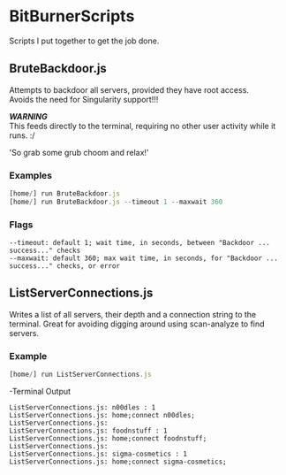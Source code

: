 # BitBurnerScripts
Scripts I put together to get the job done.

## BruteBackdoor.js
Attempts to backdoor all servers, provided they have root access.  
Avoids the need for Singularity support!!!    

***WARNING***  
This feeds directly to the terminal, requiring no other user activity while it runs. :/

'So grab some grub choom and relax!'

### Examples
```js
[home/] run BruteBackdoor.js
[home/] run BruteBackdoor.js --timeout 1 --maxwait 360
```

### Flags
```
--timeout: default 1; wait time, in seconds, between "Backdoor ... success..." checks
--maxwait: default 360; max wait time, in seconds, for "Backdoor ... success..." checks, or error
```

## ListServerConnections.js
Writes a list of all servers, their depth and a connection string to the terminal.
Great for avoiding digging around using scan-analyze to find servers.

### Example
```js
[home/] run ListServerConnections.js
```

-Terminal Output
```
ListServerConnections.js: n00dles : 1
ListServerConnections.js: home;connect n00dles;
ListServerConnections.js: 
ListServerConnections.js: foodnstuff : 1
ListServerConnections.js: home;connect foodnstuff;
ListServerConnections.js: 
ListServerConnections.js: sigma-cosmetics : 1
ListServerConnections.js: home;connect sigma-cosmetics;
```

